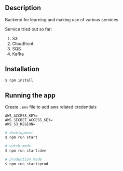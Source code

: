 ## Description

Backend for learning and making use of various services

Service tried out so far:

1. S3
2. Cloudfront
3. SQS
4. Kafka

## Installation

```bash
$ npm install
```

## Running the app

Create `.env` file to add aws related credentials

```
AWS_ACCESS_KEY=
AWS_SECRET_ACCESS_KEY=
AWS_S3_REGION=
```

```bash
# development
$ npm run start

# watch mode
$ npm run start:dev

# production mode
$ npm run start:prod
```
